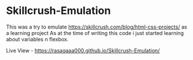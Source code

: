 # Skillcrush-Emulation
This was a try to emulate https://skillcrush.com/blog/html-css-projects/ as a learning project
As at the time of writing this code i just started learning about variables n flexbox.

Live View - https://rasaqaaa000.github.io/Skillcrush-Emulation/
